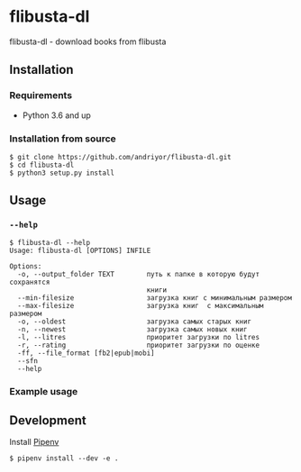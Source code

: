 # flibusta-dl

flibusta-dl - download books from flibusta


## Installation

### Requirements
* Python 3.6 and up

### Installation from source
```
$ git clone https://github.com/andriyor/flibusta-dl.git
$ cd flibusta-dl
$ python3 setup.py install
```

## Usage

### `--help`

```
$ flibusta-dl --help
Usage: flibusta-dl [OPTIONS] INFILE

Options:
  -o, --output_folder TEXT        путь к папке в которую будут сохранятся
                                  книги
  --min-filesize                  загрузка книг с минимальным размером
  --max-filesize                  загрузка книг  с максимальным размером
  -o, --oldest                    загрузка самых старых книг
  -n, --newest                    загрузка самых новых книг
  -l, --litres                    приоритет загрузки по litres
  -r, --rating                    приоритет загрузки по оценке
  -ff, --file_format [fb2|epub|mobi]
  --sfn
  --help  
```
### Example usage


## Development
Install [Pipenv](https://docs.pipenv.org/)   
```
$ pipenv install --dev -e .
```
